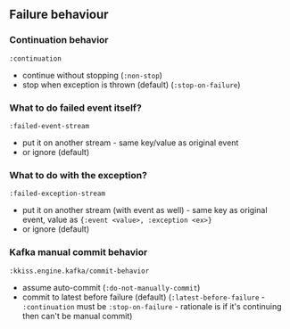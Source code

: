 ## Failure behaviour

### Continuation behavior

`:continuation`

- continue without stopping (`:non-stop`)
- stop when exception is thrown (default) (`:stop-on-failure`)

### What to do failed event itself?

`:failed-event-stream`

- put it on another stream - same key/value as original event
- or ignore (default)

### What to do with the exception?

`:failed-exception-stream`

- put it on another stream (with event as well) - same key as original
  event, value as `{:event <value>, :exception <ex>}`
- or ignore (default)

### Kafka manual commit behavior

`:kkiss.engine.kafka/commit-behavior`

- assume auto-commit (`:do-not-manually-commit`)
- commit to latest before failure (default)
  (`:latest-before-failure` - `:continuation` must be
  `:stop-on-failure` - rationale is if it's continuing then can't be
  manual commit)
